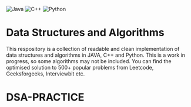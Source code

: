 
![Java](https://img.shields.io/badge/Java-8-orange.svg)
![C++](https://img.shields.io/badge/C++-20-blue.svg)
![Python](https://img.shields.io/badge/Python-3-green.svg)

# Data Structures and Algorithms
This respository is a collection of readable and clean implementation of data structures and algorithms in JAVA, C++ and Python. This is a work in progress, so some algorithms may not be included. You can find the optimised solution to 500+ popular problems from Leetcode, Geeksforgeeks, Interviewbit etc. 

# DSA-PRACTICE
